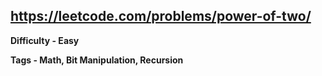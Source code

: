 ## https://leetcode.com/problems/power-of-two/

**Difficulty - Easy**

**Tags - Math, Bit Manipulation, Recursion**
